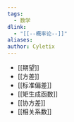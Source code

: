 ```yaml
---
tags:
  - 数学
dlink:
  - "[[--概率论--]]"
aliases: 
author: Cyletix
---
```

- [[期望]]
- [[方差]]
- [[标准偏差]]
- [[矩生成函数]]
- [[协方差]]
- [[相关系数]]

